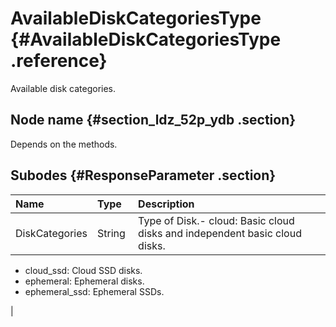 # AvailableDiskCategoriesType {#AvailableDiskCategoriesType .reference}

Available disk categories.

## Node name {#section_ldz_52p_ydb .section}

Depends on the methods.

## Subodes {#ResponseParameter .section}

|Name |Type |Description |
|:----|:----|:-----------|
|DiskCategories|String |Type of Disk.-   cloud: Basic cloud disks and independent basic cloud disks.
-   cloud\_ssd: Cloud SSD disks.
-   ephemeral: Ephemeral disks.
-   ephemeral\_ssd: Ephemeral SSDs.

|


